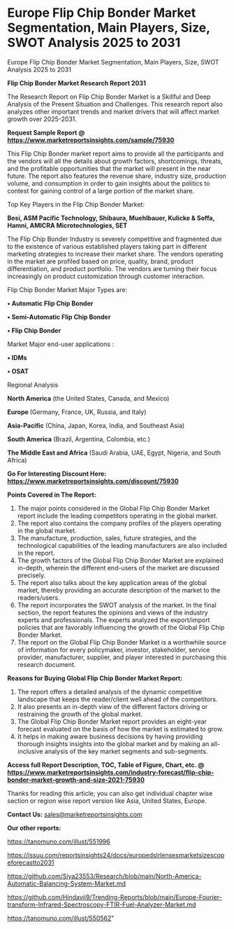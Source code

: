 # Europe Flip Chip Bonder Market Segmentation, Main Players, Size, SWOT Analysis 2025 to 2031
Europe Flip Chip Bonder Market Segmentation, Main Players, Size, SWOT Analysis 2025 to 2031

<strong>Flip Chip Bonder Market Research Report 2031</strong>

The Research Report on Flip Chip Bonder Market is a Skillful and Deep Analysis of the Present Situation and Challenges. This research report also analyzes other important trends and market drivers that will affect market growth over 2025-2031.

<strong>Request Sample Report @ <a href=https://www.marketreportsinsights.com/sample/75930>https://www.marketreportsinsights.com/sample/75930</a></strong>

This Flip Chip Bonder market report aims to provide all the participants and the vendors will all the details about growth factors, shortcomings, threats, and the profitable opportunities that the market will present in the near future. The report also features the revenue share, industry size, production volume, and consumption in order to gain insights about the politics to contest for gaining control of a large portion of the market share.

Top Key Players in the Flip Chip Bonder Market:

<strong>Besi, ASM Pacific Technology, Shibaura, Muehlbauer, Kulicke & Soffa, Hamni, AMICRA Microtechnologies, SET</strong>

The Flip Chip Bonder Industry is severely competitive and fragmented due to the existence of various established players taking part in different marketing strategies to increase their market share. The vendors operating in the market are profiled based on price, quality, brand, product differentiation, and product portfolio. The vendors are turning their focus increasingly on product customization through customer interaction.

Flip Chip Bonder Market Major Types are:

<strong>• Automatic Flip Chip Bonder

• Semi-Automatic Flip Chip Bonder

• Flip Chip Bonder</strong>

Market Major end-user applications :

<strong>• IDMs

• OSAT</strong>

Regional Analysis

</u><strong><b>North America</b></strong> (the United States, Canada, and Mexico)

<strong><b>Europe </b></strong>(Germany, France, UK, Russia, and Italy)

<strong><b>Asia-Pacific</b></strong> (China, Japan, Korea, India, and Southeast Asia)

<strong><b>South America</b></strong> (Brazil, Argentina, Colombia, etc.)

<strong><b>The Middle East and Africa</b></strong> (Saudi Arabia, UAE, Egypt, Nigeria, and South Africa)

<strong>Go For Interesting Discount Here: <a href=https://www.marketreportsinsights.com/discount/75930>https://www.marketreportsinsights.com/discount/75930</a></strong>

<strong>Points Covered in The Report:</strong>
<ol>
  <li>The major points considered in the Global Flip Chip Bonder Market report include the leading competitors operating in the global market.</li>
  <li>The report also contains the company profiles of the players operating in the global market.</li>
  <li>The manufacture, production, sales, future strategies, and the technological capabilities of the leading manufacturers are also included in the report.</li>
  <li>The growth factors of the Global Flip Chip Bonder Market are explained in-depth, wherein the different end-users of the market are discussed precisely.</li>
  <li>The report also talks about the key application areas of the global market, thereby providing an accurate description of the market to the readers/users.</li>
  <li>The report incorporates the SWOT analysis of the market. In the final section, the report features the opinions and views of the industry experts and professionals. The experts analyzed the export/import policies that are favorably influencing the growth of the Global Flip Chip Bonder Market.</li>
  <li>The report on the Global Flip Chip Bonder Market is a worthwhile source of information for every policymaker, investor, stakeholder, service provider, manufacturer, supplier, and player interested in purchasing this research document.</li>
</ol>
<strong>Reasons for Buying Global Flip Chip Bonder Market Report:</strong>

<ol>
  <li>The report offers a detailed analysis of the dynamic competitive landscape that keeps the reader/client well ahead of the competitors.</li>
  <li>It also presents an in-depth view of the different factors driving or restraining the growth of the global market.</li>
  <li>The Global Flip Chip Bonder Market report provides an eight-year forecast evaluated on the basis of how the market is estimated to grow.</li>
  <li>It helps in making aware business decisions by having providing thorough insights insights into the global market and by making an all-inclusive analysis of the key market segments and sub-segments.</li>
</ol>
<strong>Access full Report Description, TOC, Table of Figure, Chart, etc. @ <a href=https://www.marketreportsinsights.com/industry-forecast/flip-chip-bonder-market-growth-and-size-2021-75930>https://www.marketreportsinsights.com/industry-forecast/flip-chip-bonder-market-growth-and-size-2021-75930</a></strong>


Thanks for reading this article; you can also get individual chapter wise section or region wise report version like Asia, United States, Europe.

<strong>Contact Us:</strong>
sales@marketreportsinsights.com

<strong>Our other reports:</strong>

<a href=https://tanomuno.com/illust/551996>https://tanomuno.com/illust/551996</a>

<a href=https://issuu.com/reportsinsights24/docs/europedslrlensesmarketsizescopeforecastto2031>https://issuu.com/reportsinsights24/docs/europedslrlensesmarketsizescopeforecastto2031</a>

<a href=https://github.com/Siya23553/Research/blob/main/North-America-Automatic-Balancing-System-Market.md>https://github.com/Siya23553/Research/blob/main/North-America-Automatic-Balancing-System-Market.md</a>

<a href=https://github.com/Hindavii9/Trending-Reports/blob/main/Europe-Fourier-transform-Infrared-Spectroscopy-FTIR-Fuel-Analyzer-Market.md>https://github.com/Hindavii9/Trending-Reports/blob/main/Europe-Fourier-transform-Infrared-Spectroscopy-FTIR-Fuel-Analyzer-Market.md</a>

<a href=https://tanomuno.com/illust/550562>https://tanomuno.com/illust/550562</a>"
